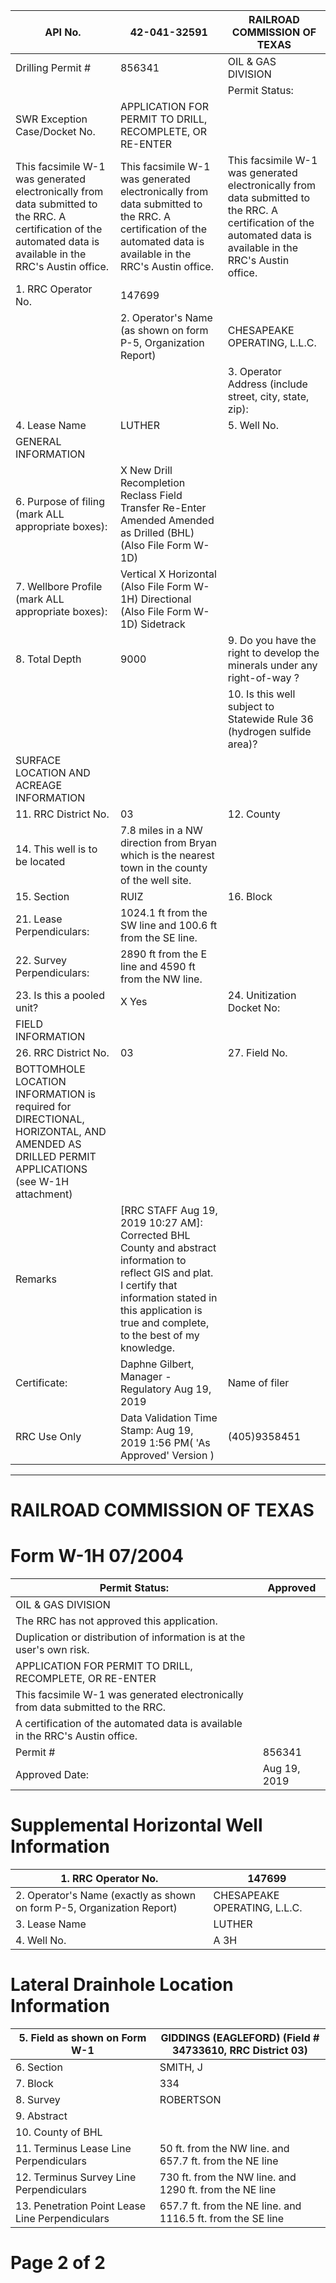 |API No.|42-041-32591|RAILROAD COMMISSION OF TEXAS|
|---|---|---|
|Drilling Permit #|856341|OIL & GAS DIVISION|
| | |Permit Status:|Approved|
|SWR Exception Case/Docket No.|APPLICATION FOR PERMIT TO DRILL, RECOMPLETE, OR RE-ENTER| |
|This facsimile W-1 was generated electronically from data submitted to the RRC. A certification of the automated data is available in the RRC's Austin office.|This facsimile W-1 was generated electronically from data submitted to the RRC. A certification of the automated data is available in the RRC's Austin office.|This facsimile W-1 was generated electronically from data submitted to the RRC. A certification of the automated data is available in the RRC's Austin office.|
|1. RRC Operator No.|147699| |
| |2. Operator's Name (as shown on form P-5, Organization Report)|CHESAPEAKE OPERATING, L.L.C.|
| | |3. Operator Address (include street, city, state, zip):|ATTN REGULATORY DEPARTMENT PO BOX 18496 OKLAHOMA CITY, OK 73154-0000|
|4. Lease Name|LUTHER|5. Well No.|A 3H|
|GENERAL INFORMATION| | |
|6. Purpose of filing (mark ALL appropriate boxes):|X New Drill Recompletion Reclass Field Transfer Re-Enter Amended Amended as Drilled (BHL) (Also File Form W-1D)| |
|7. Wellbore Profile (mark ALL appropriate boxes):|Vertical X Horizontal (Also File Form W-1H) Directional (Also File Form W-1D) Sidetrack| |
|8. Total Depth|9000|9. Do you have the right to develop the minerals under any right-of-way ?|Yes|
| | |10. Is this well subject to Statewide Rule 36 (hydrogen sulfide area)?|Yes|
|SURFACE LOCATION AND ACREAGE INFORMATION| | |
|11. RRC District No.|03|12. County|BRAZOS|13. Surface Location|X Land Bay/Estuary Inland Waterway Offshore|
|14. This well is to be located|7.8 miles in a NW direction from Bryan which is the nearest town in the county of the well site.| |
|15. Section|RUIZ|16. Block|F|17. Survey|A-48|18. Abstract No.|19. Distance to nearest lease line: 100 ft.|20. Number of contiguous acres in lease, pooled unit, or unitized tract:|904.15|
|21. Lease Perpendiculars:|1024.1 ft from the SW line and 100.6 ft from the SE line.| |
|22. Survey Perpendiculars:|2890 ft from the E line and 4590 ft from the NW line.| |
|23. Is this a pooled unit?|X Yes|24. Unitization Docket No:|25. Are you applying for Substandard Acreage Field? Yes (attach Form W-1A) X No|
|FIELD INFORMATION| | |
|26. RRC District No.|03|27. Field No.|34733610|28. Field Name (exactly as shown in RRC records)|GIDDINGS (EAGLEFORD)|29. Well Type|Oil or Gas Well|30. Completion Depth|9000|31. Distance to Nearest Well in this Reservoir|1200.00|32. Number of Wells on this lease in this Reservoir|3|
|BOTTOMHOLE LOCATION INFORMATION is required for DIRECTIONAL, HORIZONTAL, AND AMENDED AS DRILLED PERMIT APPLICATIONS (see W-1H attachment)| | |
|Remarks|[RRC STAFF Aug 19, 2019 10:27 AM]: Corrected BHL County and abstract information to reflect GIS and plat. I certify that information stated in this application is true and complete, to the best of my knowledge.| |
|Certificate:|Daphne Gilbert, Manager - Regulatory Aug 19, 2019|Name of filer|Date submitted|
|RRC Use Only|Data Validation Time Stamp: Aug 19, 2019 1:56 PM( 'As Approved' Version )|(405)9358451|daphne.gilbert@chk.com|Phone|E-mail Address (OPTIONAL)|
---
# RAILROAD COMMISSION OF TEXAS

# Form W-1H 07/2004

|Permit Status:|Approved|
|---|---|
|OIL & GAS DIVISION| |
|The RRC has not approved this application.| |
|Duplication or distribution of information is at the user's own risk.| |
|APPLICATION FOR PERMIT TO DRILL, RECOMPLETE, OR RE-ENTER| |
|This facsimile W-1 was generated electronically from data submitted to the RRC.| |
|A certification of the automated data is available in the RRC's Austin office.| |
|Permit #|856341|
|Approved Date:|Aug 19, 2019|

# Supplemental Horizontal Well Information

|1. RRC Operator No.|147699|
|---|---|
|2. Operator's Name (exactly as shown on form P-5, Organization Report)|CHESAPEAKE OPERATING, L.L.C.|
|3. Lease Name|LUTHER|
|4. Well No.|A 3H|

# Lateral Drainhole Location Information

|5. Field as shown on Form W-1|GIDDINGS (EAGLEFORD) (Field # 34733610, RRC District 03)|
|---|---|
|6. Section|SMITH, J|
|7. Block|334|
|8. Survey|ROBERTSON|
|9. Abstract| |
|10. County of BHL| |
|11. Terminus Lease Line Perpendiculars|50 ft. from the NW line. and 657.7 ft. from the NE line|
|12. Terminus Survey Line Perpendiculars|730 ft. from the NW line. and 1290 ft. from the NE line|
|13. Penetration Point Lease Line Perpendiculars|657.7 ft. from the NE line. and 1116.5 ft. from the SE line|

# Page 2 of 2